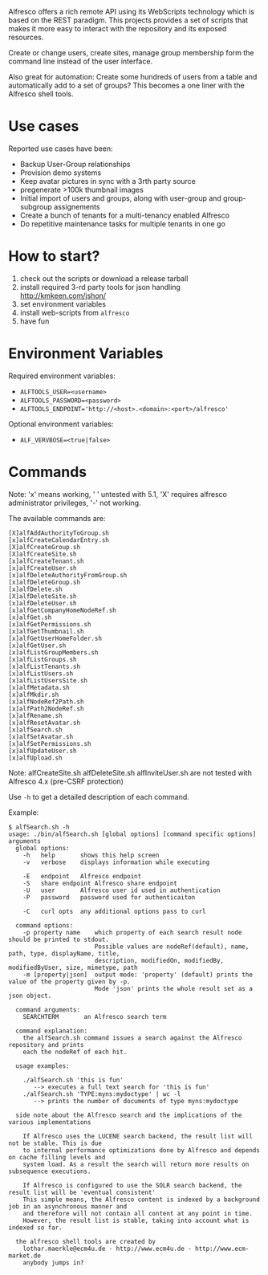 Alfresco offers a rich remote API using its WebScripts technology which is
based on the REST paradigm. This projects provides a set of scripts that makes
it more easy to interact with the repository and its exposed resources.

Create or change users, create sites, manage group membership form the command
line instead of the user interface.

Also great for automation: Create some hundreds of users from a table and
automatically add to a set of groups? This becomes a one liner with the
Alfresco shell tools.

# Use cases

Reported use cases have been:

* Backup User-Group relationships
* Provision demo systems
* Keep avatar pictures in sync with a 3rth party source
* pregenerate >100k thumbnail images
* Initial import of users and groups, along with user-group and group-subgroup assignements
* Create a bunch of tenants for a multi-tenancy enabled Alfresco
* Do repetitive maintenance tasks for multiple tenants in one go 

# How to start?

1. check out the scripts or download a release tarball
2. install required 3-rd party tools for json handling
   http://kmkeen.com/jshon/
3. set environment variables
4. install web-scripts from `alfresco`
5. have fun

# Environment Variables

Required environment variables:

* `ALFTOOLS_USER=<username>`
* `ALFTOOLS_PASSWORD=<password>`
* `ALFTOOLS_ENDPOINT='http://<host>.<domain>:<port>/alfresco'`

Optional environment variables:

* `ALF_VERVBOSE=<true|false>`

# Commands

Note: 'x' means working, ' ' untested with 5.1, 'X' requires
alfresco administrator privileges, '-' not working.


The available commands are:

```
[X]alfAddAuthorityToGroup.sh
[x]alfCreateCalendarEntry.sh
[X]alfCreateGroup.sh
[X]alfCreateSite.sh
[x]alfCreateTenant.sh
[x]alfCreateUser.sh
[x]alfDeleteAuthorityFromGroup.sh
[x]alfDeleteGroup.sh
[x]alfDelete.sh
[X]alfDeleteSite.sh
[x]alfDeleteUser.sh
[x]alfGetCompanyHomeNodeRef.sh
[x]alfGet.sh
[x]alfGetPermissions.sh
[x]alfGetThumbnail.sh
[x]alfGetUserHomeFolder.sh
[x]alfGetUser.sh
[x]alfListGroupMembers.sh
[x]alfListGroups.sh
[x]alfListTenants.sh
[x]alfListUsers.sh
[x]alfListUsersSite.sh
[x]alfMetadata.sh
[x]alfMkdir.sh
[x]alfNodeRef2Path.sh
[x]alfPath2NodeRef.sh
[x]alfRename.sh
[x]alfResetAvatar.sh
[x]alfSearch.sh
[x]alfSetAvatar.sh
[x]alfSetPermissions.sh
[x]alfUpdateUser.sh
[x]alfUpload.sh
```

Note: alfCreateSite.sh alfDeleteSite.sh alfInviteUser.sh are not
tested with Alfresco 4.x (pre-CSRF protection)

Use `-h` to get a detailed description of each command.

Example:

```shell
$ alfSearch.sh -h
usage: ./bin/alfSearch.sh [global options] [command specific options] arguments
  global options:
    -h   help       shows this help screen
    -v   verbose    displays information while executing

    -E   endpoint   Alfresco endpoint
    -S   share endpoint Alfresco share endpoint
    -U   user       Alfresco user id used in authentication
    -P   password   password used for authenticaiton

    -C   curl opts  any additional options pass to curl

  command options:
    -p property name    which property of each search result node should be printed to stdout.
                        Possible values are nodeRef(default), name, path, type, displayName, title,
                        description, modifiedOn, modifiedBy, modifiedByUser, size, mimetype, path
    -m [property|json]  output mode: 'property' (default) prints the value of the property given by -p.
                        Mode 'json' prints the whole result set as a json object.

  command arguments:
    SEARCHTERM       an Alfresco search term

  command explanation:
    the alfSearch.sh command issues a search against the Alfresco repository and prints
    each the nodeRef of each hit.

  usage examples:

    ./alfSearch.sh 'this is fun'
       --> executes a full text search for 'this is fun'
    ./alfSearch.sh 'TYPE:myns:mydoctype' | wc -l
       --> prints the number of documents of type myns:mydoctype

  side note about the Alfresco search and the implications of the various implementations

    If Alfresco uses the LUCENE search backend, the result list will not be stable. This is due
    to internal performance optimizations done by Alfresco and depends on cache filling levels and
    system load. As a result the search will return more results on subsequence executions.

    If Alfresco is configured to use the SOLR search backend, the result list will be 'eventual consistent'
    This simple means, the Alfresco content is indexed by a background job in an asynchronous manner and
    and therefore will not contain all content at any point in time.
    However, the result list is stable, taking into account what is indexed so far.

  the alfresco shell tools are created by
    lothar.maerkle@ecm4u.de - http://www.ecm4u.de - http://www.ecm-market.de
    anybody jumps in?
```
